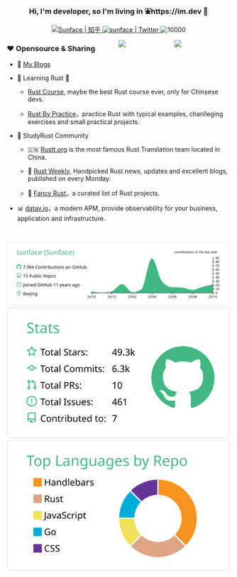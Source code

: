 <h3 align="center">Hi, I'm developer, so I'm living in ⛲️https://im.dev 🌲  </h3>

<p align="middle">
   <a href="https://www.zhihu.com/people/iSunface/columns">
      <img alt="Sunface | 知乎" height="25px" src="https://ss1.baidu.com/6ONXsjip0QIZ8tyhnq/it/u=493147230,3096476255&amp;fm=195&amp;app=88&amp;f=JPEG?w=200&amp;h=200">
   </a>
   
   <a href="https://twitter.com/isunface">
      <img alt="sunface | Twitter" height="25px" src="https://raw.githubusercontent.com/anuraghazra/anuraghazra/master/assets/twitter.svg" />
   </a>
   
   <img src="https://komarev.com/ghpvc/?username=sunface" alt="10000" height="23px"/>
</p>
  
<a href="https://www.zhihu.com/people/iSunface/columns">
   <img src="https://pic2.zhimg.com/v2-aa6490783b00fb1733e8b52f2f657647_xll.jpg" align="right"  width="25%" />
</a>
<a href="https://github.com/sunface/rust-course">
   <img src="https://github.com/sunface/sunface/blob/master/assets/ferris.gif" align="right" width="25%"/>
</a>

<!--    - [Rust Algos](https://github.com/sunface/rust-algos)，用Rust语言实现常见的算法和数据结构，以及leetcode题解 -->

### ❤️ Opensource & Sharing

- 📝 [My Blogs](https://www.zhihu.com/people/iSunface/columns)

- 📖 Learning Rust 🤔️
   - [Rust Course](https://github.com/sunface/rust-course), maybe the best Rust course ever, only for Chinsese devs.
   
   - [Rust By Practice](https://github.com/sunface/rust-by-practice)，practice Rust with typical examples, chanlleging exercises and small practical projects.

- 🥇 StudyRust Community
   - 🇨🇳 [Rustt.org](https://rustt.org) is the most famous Rust Translation team located in China.
   
   - 📅 [Rust Weekly](https://github.com/sunface/rust-weekly), Handpicked Rust news, updates and excellent blogs, published on every Monday.

   - 🦹 [Fancy Rust](https://fancy.rs)，a curated list of Rust projects.

- 📊 [datav.io](https://github.com/sunface/datav)，a modern APM, provide observability for your business, application and infrastructure.


<br />


[![](https://raw.githubusercontent.com/sunface/sunface/master/profile-summary-card-output/vue/0-profile-details.svg)](https://github.com/vn7n24fzkq/github-profile-summary-cards)
[![](https://raw.githubusercontent.com/sunface/sunface/master/profile-summary-card-output/vue/3-stats.svg)](https://github.com/vn7n24fzkq/github-profile-summary-cards) 
[![](https://raw.githubusercontent.com/sunface/sunface/master/profile-summary-card-output/vue/1-repos-per-language.svg)](https://github.com/vn7n24fzkq/github-profile-summary-cards)


<!-- ### 🔪 菜刀出鞘


<a href="https://github.com/sunface/rust-course">
  <img  src="https://github-readme-stats.vercel.app/api/pin/?username=sunface&repo=rust-course&theme=tokyonight&hide_border=true" />
</a>
<a href="https://github.com/sunface/datav">
  <img  src="https://github-readme-stats.vercel.app/api/pin/?username=sunface&repo=datav&theme=tokyonight&hide_border=true" />
</a> -->




